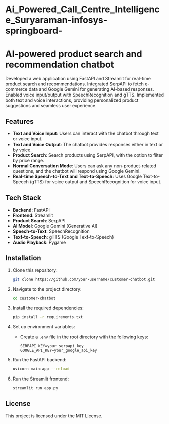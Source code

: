 # Ai_Powered_Call_Centre_Intelligence_Suryaraman-infosys-springboard-
# AI-powered product search and recommendation chatbot
Developed a web application using FastAPI and Streamlit for real-time product search and recommendations. Integrated SerpAPI to fetch e-commerce data and Google Gemini for generating AI-based responses. Enabled voice input/output with SpeechRecognition and gTTS. Implemented both text and voice interactions, providing personalized product suggestions and seamless user experience.
## Features

- **Text and Voice Input**: Users can interact with the chatbot through text or voice input.
- **Text and Voice Output**: The chatbot provides responses either in text or by voice.
- **Product Search**: Search products using SerpAPI, with the option to filter by price range.
- **Normal Conversation Mode**: Users can ask any non-product-related questions, and the chatbot will respond using Google Gemini.
- **Real-time Speech-to-Text and Text-to-Speech**: Uses Google Text-to-Speech (gTTS) for voice output and SpeechRecognition for voice input.

## Tech Stack

- **Backend**: FastAPI
- **Frontend**: Streamlit
- **Product Search**: SerpAPI
- **AI Model**: Google Gemini (Generative AI)
- **Speech-to-Text**: SpeechRecognition
- **Text-to-Speech**: gTTS (Google Text-to-Speech)
- **Audio Playback**: Pygame

## Installation

1. Clone this repository:
    ```bash
    git clone https://github.com/your-username/customer-chatbot.git
    ```

2. Navigate to the project directory:
    ```bash
    cd customer-chatbot
    ```

3. Install the required dependencies:
    ```bash
    pip install -r requirements.txt
    ```

4. Set up environment variables:
    - Create a `.env` file in the root directory with the following keys:
        ```env
        SERPAPI_KEY=your_serpapi_key
        GOOGLE_API_KEY=your_google_api_key
        ```

5. Run the FastAPI backend:
    ```bash
    uvicorn main:app --reload
    ```

6. Run the Streamlit frontend:
    ```bash
    streamlit run app.py
    ```

## License

This project is licensed under the MIT License.
